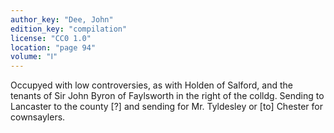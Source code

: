 ```yaml
---
author_key: "Dee, John"
edition_key: "compilation"
license: "CC0 1.0"
location: "page 94"
volume: "Ⅰ"
---
```

Occupyed with low controversies, as with Holden of Salford, and the tenants of
Sir John Byron of Faylsworth in the right of the colldg. Sending to Lancaster
to the county [?] and sending for Mr. Tyldesley or [to] Chester for
cownsaylers.
